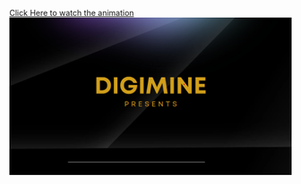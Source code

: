 [Click Here to watch the animation](https://www.canva.com/design/DAGQA284jO8/ZjEMAvKMTtv_QxaFO-MhYg/edit?utm_content=DAGQA284jO8&utm_campaign=designshare&utm_medium=link2&utm_source=sharebutton)
![Digimines](./logo.png)
